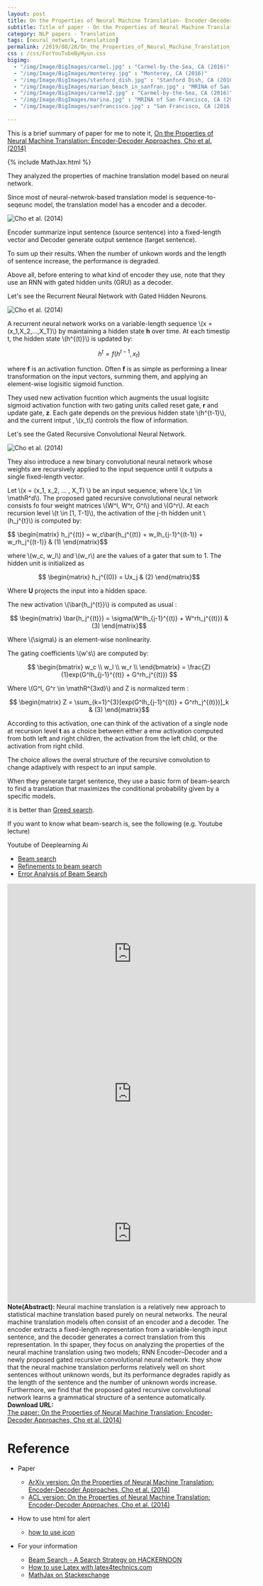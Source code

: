 ```yaml
---
layout: post
title: On the Properties of Neural Machine Translation- Encoder-Decoder Approaches
subtitle: Title of paper - On the Properties of Neural Machine Translation- Encoder-Decoder Approaches
category: NLP papers - Translation
tags: [neural_network, translation]
permalink: /2019/08/28/On_the_Properties_of_Neural_Machine_Translation_Encoder-Decoder_Approaches/
css : /css/ForYouTubeByHyun.css
bigimg: 
  - "/img/Image/BigImages/carmel.jpg" : "Carmel-by-the-Sea, CA (2016)"
  - "/img/Image/BigImages/monterey.jpg" : "Monterey, CA (2016)"
  - "/img/Image/BigImages/stanford_dish.jpg" : "Stanford Dish, CA (2016)"
  - "/img/Image/BigImages/marian_beach_in_sanfran.jpg" : "MRINA of San Francisco, CA (2016)"
  - "/img/Image/BigImages/carmel2.jpg" : "Carmel-by-the-Sea, CA (2016)"
  - "/img/Image/BigImages/marina.jpg" : "MRINA of San Francisco, CA (2016)"
  - "/img/Image/BigImages/sanfrancisco.jpg" : "San Francisco, CA (2016)"
  
---
```


This is a brief summary of paper for me to note it, [On the Properties of Neural Machine Translation: Encoder-Decoder Approaches, Cho et al. (2014)](https://www.aclweb.org/anthology/W14-4012)

{% include MathJax.html %}

They analyzed the properties of machine translation model based on neural network. 

Since most of neural-netwrok-based translation model is sequence-to-seqeunc model, the translation model has a encoder and a decoder. 

![Cho et al. (2014)](/img/Image/NaturalLanguageProcessing/NLPLabs/Paper_Investigation/Translation/2019-08-28-On_the_Properties_of_Neural_Machine_Translation_Encoder-Decoder_Approaches/Sequence_to_sequence.JPG)

Encoder summarize input sentence (source sentence) into a fixed-length vector and Decoder generate output sentence (target sentence).

To sum up their results. When the number of unkown words and the length of sentence increase, the performance is degraded.

Above all, before entering to what kind of encoder they use, note that they use an RNN with gated hidden units (GRU) as a decoder.

Let's see the Recurrent Neural Network with Gated Hidden Neurons. 

![Cho et al. (2014)](/img/Image/NaturalLanguageProcessing/NLPLabs/Paper_Investigation/Translation/2019-08-28-On_the_Properties_of_Neural_Machine_Translation_Encoder-Decoder_Approaches/Recurrent_network.JPG)


A recurrent neural network works on a variable-length sequence \\(x = (x_1,X_2,...,X_T)\\) by maintaining a hidden state **h** over time. At each timestip t, the hidden state \\(h^{(t)}\\) is updated by:

$$h^{t} = f(h^{t-1}, x_t)$$

where **f** is an activation function. Often **f** is as simple as performing a linear transformation on the input vectors, summing them, and applying an element-wise logisitic sigmoid function.

They used new activation fucntion which augments the usual logisitc sigmoid activation function with two gating units called reset gate, **r** and update gate, **z**. Each gate depends on the previous hidden state \\(h^{t-1}\\), and the current intput , \\(x_t\\) controls the flow of information.

Let's see the Gated Recursive Convolutional Neural Network. 

![Cho et al. (2014)](/img/Image/NaturalLanguageProcessing/NLPLabs/Paper_Investigation/Translation/2019-08-28-On_the_Properties_of_Neural_Machine_Translation_Encoder-Decoder_Approaches/Gated_Recursive_Convolution_Neural_Network.JPG)

They also introduce a new binary convolutional neural network whose weights are recursively applied to the input sequence until it outputs a single fixed-length vector. 

Let \\(x = (x_1, x_2, ... , X_T) \\) be an input sequence, where \\(x_t \in \mathR^d\\). The proposed gated recursive convolutional neural network consists fo four weight matrices \\(W^l, W^r, G^l\\) and \\(G^r\\). At each recursion level \\(t \in [1, T-1]\\), the activation of the j-th hidden unit \\(h_j^{t}\\) is computed by:

$$ \begin{matrix} h_j^{(t)} = w_c\bar{h_j^{(t)} + w_lh_{j-1}^{(t-1)} + w_rh_j^{(t-1)} &  (1)    \end{matrix}$$

where \\(w_c, w_l\\) and \\(w_r\\) are the values of a gater that sum to 1. The hidden unit is initialized as 

$$ \begin{matrix} h_j^{(0)} = Ux_j &  (2)    \end{matrix}$$

Where **U** projects the input into a hidden space.

The new activation \\(\bar{h_j^{t}}\\) is computed as usual :

$$ \begin{matrix} \bar{h_j^{(t)}} = \sigma(W^lh_{j-1}^{(t)} + W^rh_j^{(t)}) &  (3)    \end{matrix}$$

Where \\(\sigma\\) is an element-wise nonlinearity.

The gating coefficients \\(w's\\) are computed by:

$$ \begin{bmatrix} w_c \\ w_l \\ w_r \\ \end{bmatrix} = \frac{Z}{1}exp(G^lh_{j-1}^{(t)} + G^rh_j^{(t)}) $$

Where \\(G^l, G^r \in \mathR^{3xd}\\) and Z is normalized term :

$$ \begin{matrix} Z = \sum_{k=1}^{3}[exp(G^lh_{j-1}^{(t)} + G^rh_j^{(t)})]_k &  (3)    \end{matrix}$$

According to this activation, one can think of the activation of a single node at recursion level **t** as a choice between either a enw activation computed from both left and right children, the activation from the left child, or the activation from right child. 

The choice allows the overal structure of the recursive convolution to change adaptively with respect to an input sample.


When they generate target sentence, they use a basic form of beam-search to find a translation that maximizes the conditional probability given by a specific models.

it is better than [Greed search](https://youtu.be/Er2ucMxjdHE).  

If you want to know what beam-search is, see the following (e.g. Youtube lecture)

<div id="tutorial-section">

  <div id="tutorial-title">Youtube of Deeplearning Ai</div>

  <ul class="nav nav-pills">
    <li class="active"><a data-toggle="tab" href="#refrigerator">Beam search</a></li>
    <li><a data-toggle="tab" href="#refrigerator_concept">Refinements to beam search</a></li>
    <li><a data-toggle="tab" href="#refrigerator_concept2">Error Analysis of Beam Search</a></li>
  </ul>

  <div class="tab-content">
    <div id="refrigerator" class="tab-pane fade in active">
      <iframe width="560" height="315" src="https://www.youtube.com/embed/RLWuzLLSIgw?list=PLCSzVeDv57Z1y0uWZXYX2kq5UUpqA0Mk2" frameborder="0" allow="accelerometer; autoplay; encrypted-media; gyroscope; picture-in-picture" allowfullscreen></iframe>
    </div>
    <div id="refrigerator_concept" class="tab-pane fade">
      <iframe width="560" height="315" src="https://www.youtube.com/embed/gb__z7LlN_4?list=PLCSzVeDv57Z1y0uWZXYX2kq5UUpqA0Mk2" frameborder="0" allow="accelerometer; autoplay; encrypted-media; gyroscope; picture-in-picture" allowfullscreen></iframe>
    </div>
     <div id="refrigerator_concept2" class="tab-pane fade">
      <iframe width="560" height="315" src="https://www.youtube.com/embed/ZGUZwk7xIwk?list=PLCSzVeDv57Z1y0uWZXYX2kq5UUpqA0Mk2" frameborder="0" allow="accelerometer; autoplay; encrypted-media; gyroscope; picture-in-picture" allowfullscreen></iframe> 
     </div>
  </div>
 
</div>


<div class="alert alert-info" role="alert"><i class="fa fa-info-circle"></i> <b>Note(Abstract): </b>
Neural machine translation is a relatively new approach to statistical machine translation based purely on neural networks. The neural machine translation models often consist of an encoder and a decoder. The encoder extracts a fixed-length representation from a variable-length input sentence, and the decoder generates a correct translation from this representation. In thi spaper, they focus on analyzing the properties of the neural machine translation using two models; RNN Encoder–Decoder and a newly proposed gated recursive convolutional neural network. they show that the neural machine translation performs relatively well on short sentences without unknown words, but its performance degrades rapidly as the length of the sentence and the number of unknown words increase. Furthermore, we find that the proposed gated recursive convolutional network learns a grammatical structure of a sentence automatically.
</div>
    
<div class="alert alert-success" role="alert"><i class="fa fa-paperclip fa-lg"></i> <b>Download URL: </b><br>
  <a href="https://www.aclweb.org/anthology/W14-4012">The paper: On the Properties of Neural Machine Translation: Encoder-Decoder Approaches, Cho et al. (2014)</a>
</div>

# Reference 

- Paper 
  - [ArXiv version: On the Properties of Neural Machine Translation: Encoder-Decoder Approaches, Cho et al. (2014)](https://arxiv.org/abs/1409.1259)
  - [ACL version: On the Properties of Neural Machine Translation: Encoder-Decoder Approaches, Cho et al. (2014)](https://www.aclweb.org/anthology/W14-4012)
  
 
- How to use html for alert
  - [how to use icon](http://idratherbewriting.com/documentation-theme-jekyll/mydoc_icons.html)

- For your information
  - [Beam Search - A Search Strategy on HACKERNOON](https://hackernoon.com/beam-search-a-search-strategy-5d92fb7817f)
  - [How to use Latex with latex4technics.com](https://www.latex4technics.com/?note=gw021j)
  - [MathJax on Stackexchange](https://math.meta.stackexchange.com/questions/5020/mathjax-basic-tutorial-and-quick-reference)
